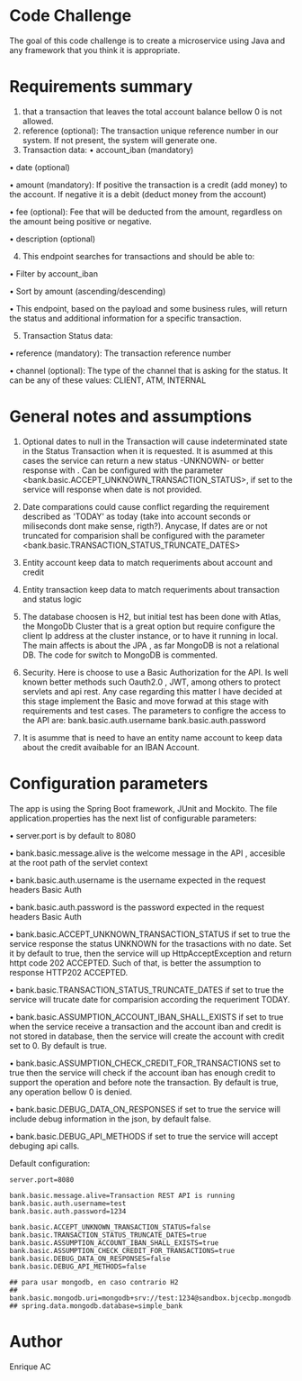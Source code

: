 
# Code Challenge 
The goal of this code challenge is to create a microservice using Java and any framework
that you think it is appropriate.

# Requirements summary
1) that a transaction that leaves the total account balance bellow 0 is not allowed.
2) reference (optional): The transaction unique reference number in our system. If not present, the system will generate one.
3) Transaction data:
• account_iban (mandatory)

• date (optional)

• amount (mandatory): If positive the transaction is a credit (add money) to the account. If negative it is a debit (deduct money from the account)

• fee (optional): Fee that will be deducted from the amount, regardless on the
amount being positive or negative.

• description (optional)

4) This endpoint searches for transactions and should be able to:

• Filter by account_iban

• Sort by amount (ascending/descending)

• This endpoint, based on the payload and some business rules, will return the status and additional information for a specific transaction.

5) Transaction Status data:

• reference (mandatory): The transaction reference number

• channel (optional): The type of the channel that is asking for the status. It can
be any of these values: CLIENT, ATM, INTERNAL

# General notes and assumptions
1) Optional dates to null in the Transaction will cause indeterminated state in the Status Transaction when it is requested. It is asummed at this cases the service can return a new status -UNKNOWN- or better response with <BadRequestException>. 
Can be configured with the parameter <bank.basic.ACCEPT_UNKNOWN_TRANSACTION_STATUS>, if set to <true> the service will response when date is not provided.

2) Date comparations could cause conflict regarding the requirement described as 'TODAY' as today (take into account seconds or miliseconds dont make sense, rigth?). Anycase, If dates are or not truncated for comparision shall be configured with the parameter <bank.basic.TRANSACTION_STATUS_TRUNCATE_DATES>

3) Entity account keep data to match requeriments about account and credit

4) Entity transaction keep data to match requeriments about transaction and status logic

5) The database choosen is H2, but initial test has been done with Atlas, the MongoDb Cluster that is a great option but require configure the client Ip address at the cluster instance, or to have it running in local.
The main affects is about the JPA , as far MongoDB is not a relational DB. The code for switch to MongoDB is commented.

6) Security. Here is choose to use a Basic Authorization for the API. Is well known better methods such Oauth2.0 , JWT, among others to protect servlets and api rest. Any case regarding this matter I have decided at this stage implement the Basic and move forwad at this stage with requirements and test cases.
The parameters to configre the access to the API are:
    bank.basic.auth.username
    bank.basic.auth.password

7) It is asumme that is need to have an entity name account to keep data about the credit avaibable for an IBAN Account.


# Configuration parameters
The app is using the Spring Boot framework, JUnit and Mockito. The file application.properties has the next list of configurable parameters:

• server.port is by default to 8080

• bank.basic.message.alive is the welcome message in the API , accesible at the root path of the servlet context

• bank.basic.auth.username is the username expected in the request headers Basic Auth

• bank.basic.auth.password is the password expected in the request headers Basic Auth

• bank.basic.ACCEPT_UNKNOWN_TRANSACTION_STATUS if set to true the service response the status UNKNOWN for the trasactions with no date. Set it by default to true, then the service will up HttpAcceptException and return httpt code 202 ACCEPTED. Such of that, is better the assumption to response HTTP202 ACCEPTED.

• bank.basic.TRANSACTION_STATUS_TRUNCATE_DATES if set to true the service will trucate date for comparision according the requeriment TODAY.

• bank.basic.ASSUMPTION_ACCOUNT_IBAN_SHALL_EXISTS if set to true when the service receive a transaction and the account iban and credit is not stored in database, then the service will create the account with credit set to 0. By default is true.

• bank.basic.ASSUMPTION_CHECK_CREDIT_FOR_TRANSACTIONS set to true then the service will check if the account iban has enough credit to support the operation and before note the transaction. By default is true, any operation bellow 0 is denied.

• bank.basic.DEBUG_DATA_ON_RESPONSES if set to true the service will include debug information in the json, by default false.

• bank.basic.DEBUG_API_METHODS if set to true the service will accept debuging api calls.

Default configuration:

    server.port=8080

    bank.basic.message.alive=Transaction REST API is running
    bank.basic.auth.username=test
    bank.basic.auth.password=1234

    bank.basic.ACCEPT_UNKNOWN_TRANSACTION_STATUS=false
    bank.basic.TRANSACTION_STATUS_TRUNCATE_DATES=true
    bank.basic.ASSUMPTION_ACCOUNT_IBAN_SHALL_EXISTS=true
    bank.basic.ASSUMPTION_CHECK_CREDIT_FOR_TRANSACTIONS=true
    bank.basic.DEBUG_DATA_ON_RESPONSES=false
    bank.basic.DEBUG_API_METHODS=false

    ## para usar mongodb, en caso contrario H2
    ## bank.basic.mongodb.uri=mongodb+srv://test:1234@sandbox.bjcecbp.mongodb.net/simple_bank
    ## spring.data.mongodb.database=simple_bank

# Author
Enrique AC
